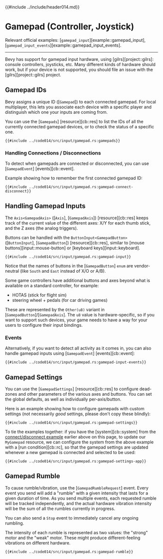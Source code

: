 {{#include ../include/header014.md}}

# Gamepad (Controller, Joystick)

Relevant official examples:
[`gamepad_input`][example::gamepad_input],
[`gamepad_input_events`][example::gamepad_input_events].

---

Bevy has support for gamepad input hardware, using [gilrs][project::gilrs]:
console controllers, joysticks, etc. Many different kinds of hardware should
work, but if your device is not supported, you should file an issue with the
[gilrs][project::gilrs] project.

## Gamepad IDs

Bevy assigns a unique ID ([`Gamepad`]) to each connected gamepad. For local
multiplayer, this lets you associate each device with a specific player and
distinguish which one your inputs are coming from.

You can use the [`Gamepads`] [resource][cb::res] to list the IDs of all the
currently connected gamepad devices, or to check the status of a specific one.

```rust,no_run,noplayground
{{#include ../code014/src/input/gamepad.rs:gamepads}}
```

### Handling Connections / Disconnections

To detect when gamepads are connected or disconnected, you can use
[`GamepadEvent`] [events][cb::event].

Example showing how to remember the first connected gamepad ID:

```rust,no_run,noplayground
{{#include ../code014/src/input/gamepad.rs:gamepad-connect-disconnect}}
```

## Handling Gamepad Inputs

The `Axis<GamepadAxis>` ([`Axis`], [`GamepadAxis`]) [resource][cb::res]
keeps track of the current value of the different axes: X/Y for each thumb
stick, and the Z axes (the analog triggers).

Buttons can be handled with the `ButtonInput<GamepadButton>`
([`ButtonInput`], [`GamepadButton`]) [resource][cb::res], similar to [mouse
buttons][input::mouse-button] or [keyboard keys][input::keyboard].

```rust,no_run,noplayground
{{#include ../code014/src/input/gamepad.rs:gamepad-input}}
```

Notice that the names of buttons in the [`GamepadButton`] `enum` are
vendor-neutral (like `South` and `East` instead of X/O or A/B).

Some game controllers have additional buttons and axes beyond what is available
on a standard controller, for example:
 - HOTAS (stick for flight sim)
 - steering wheel + pedals (for car driving games)

These are represented by the `Other(u8)` variant in [`GamepadButton`]/[`GamepadAxis`].
The `u8` value is hardware-specific, so if you want to support such devices,
your game needs to have a way for your users to configure their input bindings.

### Events

Alternatively, if you want to detect all activity as it comes in, you
can also handle gamepad inputs using [`GamepadEvent`] [events][cb::event]:

```rust,no_run,noplayground
{{#include ../code014/src/input/gamepad.rs:gamepad-input-events}}
```

## Gamepad Settings

You can use the [`GamepadSettings`] [resource][cb::res] to configure dead-zones
and other parameters of the various axes and buttons. You can set the global
defaults, as well as individually per-axis/button.

Here is an example showing how to configure gamepads with custom settings
(not necessarily *good* settings, please don't copy these blindly):

```rust,no_run,noplayground
{{#include ../code014/src/input/gamepad.rs:gamepad-settings}}
```

To tie the examples together: if you have the [system][cb::system] from the
[connect/disconnect example](#handling-connections--disconnections) earlier
above on this page, to update our `MyGamepad` resource, we can configure
the system from the above example with a [run condition][cb::rc], so that
the gamepad settings are updated whenever a new gamepad is connected and
selected to be used:

```rust,no_run,noplayground
{{#include ../code014/src/input/gamepad.rs:gamepad-settings-app}}
```

## Gamepad Rumble

To cause rumble/vibration, use the [`GamepadRumbleRequest`] event. Every
event you send will add a "rumble" with a given intensity that lasts for
a given duration of time. As you send multiple events, each requested rumble
will be tracked independently, and the actual hardware vibration intensity
will be the sum of all the rumbles currently in progress.

You can also send a `Stop` event to immediately cancel any ongoing rumbling.

The intensity of each rumble is represented as two values: the "strong"
motor and the "weak" motor. These might produce different-feeling vibrations
on different hardware.

```rust,no_run,noplayground
{{#include ../code014/src/input/gamepad.rs:gamepad-rumble}}
```
